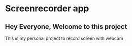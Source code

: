 # Screenrecorder app
## Hey Everyone, Welcome to this project
This is my personal project to record screen with webcam
